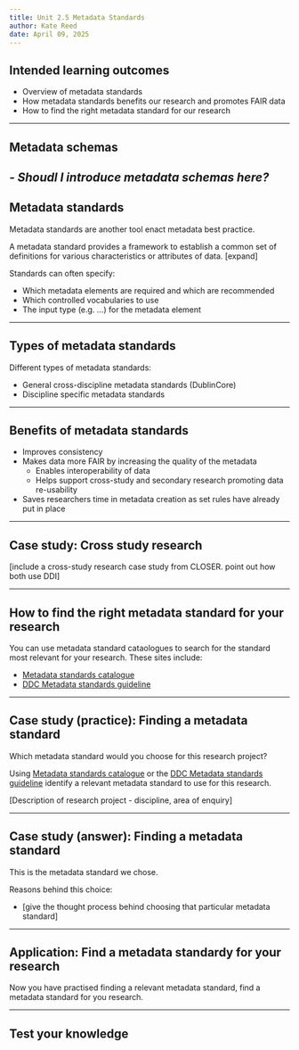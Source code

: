 ```yaml
---
title: Unit 2.5 Metadata Standards
author: Kate Reed
date: April 09, 2025
---
```


## Intended learning outcomes 

- Overview of metadata standards
- How metadata standards benefits our research and promotes FAIR data
- How to find the right metadata standard for our research

---

## Metadata schemas

_- Shoudl I introduce metadata schemas here?_
---

## Metadata standards

Metadata standards are another tool enact metadata best practice.

A metadata standard provides a framework to establish a common set of definitions for various characteristics or attributes of data. [expand]

Standards can often specify:
- Which metadata elements are required and which are recommended
- Which controlled vocabularies to use
- The input type (e.g. ...) for the metadata element

---

## Types of metadata standards

Different types of metadata standards:
- General cross-discipline metadata standards (DublinCore)
- Discipline specific metadata standards

---

## Benefits of metadata standards

- Improves consistency
- Makes data more FAIR by increasing the quality of the metadata
  - Enables interoperability of data
  - Helps support cross-study and secondary research promoting data re-usability
- Saves researchers time in metadata creation as set rules have already put in place

---

## Case study: Cross study research

[include a cross-study research case study from CLOSER. point out how both use DDI]

---

## How to find the right metadata standard for your research

You can use metadata standard cataologues to search for the standard most relevant for your research.
These sites include:
- [Metadata standards catalogue](https://rdamsc.bath.ac.uk/subject-index)
- [DDC Metadata standards guideline](https://www.dcc.ac.uk/guidance/standards/metadata)

---

## Case study (practice): Finding a metadata standard

Which metadata standard would you choose for this research project?

Using [Metadata standards catalogue](https://rdamsc.bath.ac.uk/subject-index) or the [DDC Metadata standards guideline](https://www.dcc.ac.uk/guidance/standards/metadata) identify a relevant metadata standard to use for this research.

[Description of research project - discipline, area of enquiry]

---

## Case study (answer): Finding a metadata standard

This is the metadata standard we chose.

Reasons behind this choice:
- [give the thought process behind choosing that particular metadata standard]

---

## Application: Find a metadata standardy for your research

Now you have practised finding a relevant metadata standard, find a metadata standard for you research.

---

## Test your knowledge


